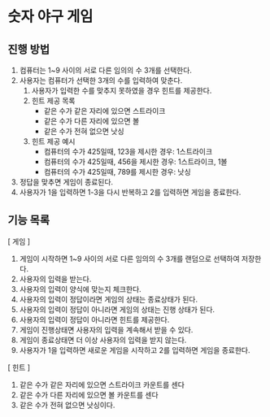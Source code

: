 # 숫자 야구 게임
## 진행 방법
1. 컴퓨터는 1~9 사이의 서로 다른 임의의 수 3개를 선택한다.
2. 사용자는 컴퓨터가 선택한 3개의 수를 입력하여 맞춘다.
    1. 사용자가 입력한 수를 맞추지 못하였을 경우 힌트를 제공한다.
    2. 힌트 제공 목록
        - 같은 수가 같은 자리에 있으면 스트라이크
        - 같은 수가 다른 자리에 있으면 볼
        - 같은 수가 전혀 없으면 낫싱
    3. 힌트 제공 예시
        - 컴퓨터의 수가 425일때, 123을 제시한 경우: 1스트라이크
        - 컴퓨터의 수가 425일때, 456을 제시한 경우: 1스트라이크, 1볼
        - 컴퓨터의 수가 425일때, 789를 제시한 경우: 낫싱
3. 정답을 맞추면 게임이 종료된다.
4. 사용자가 1을 입력하면 1-3을 다시 반복하고 2를 입력하면 게임을 종료한다.

## 기능 목록
[ 게임 ]
1. 게임이 시작하면 1~9 사이의 서로 다른 임의의 수 3개를 랜덤으로 선택하여 저장한다.
2. 사용자의 입력을 받는다.
3. 사용자의 입력이 양식에 맞는지 체크한다.
4. 사용자의 입력이 정답이라면 게임의 상태는 종료상태가 된다.
5. 사용자의 입력이 정답이 아니라면 게임의 상태는 진행 상태가 된다.
6. 사용자의 입력이 정답이 아니라면 힌트를 제공한다.
7. 게임이 진행상태면 사용자의 입력을 계속해서 받을 수 있다.
8. 게임이 종료상태면 더 이상 사용자의 입력을 받지 않는다.
9. 사용자가 1을 입력하면 새로운 게임을 시작하고 2를 입력하면 게임을 종료한다.

[ 힌트 ]
1. 같은 수가 같은 자리에 있으면 스트라이크 카운트를 센다
2. 같은 수가 다른 자리에 있으면 볼 카운트를 센다
3. 같은 수가 전혀 없으면 낫싱이다.
